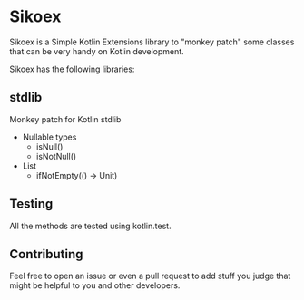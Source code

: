 # Sikoex
Sikoex is a Simple Kotlin Extensions library to "monkey patch" some classes that can be very handy on Kotlin development.  

Sikoex has the following libraries:

## stdlib
Monkey patch for Kotlin stdlib

- Nullable types
  - isNull()
  - isNotNull()
- List
  - ifNotEmpty(() -> Unit)

## Testing
All the methods are tested using kotlin.test.

## Contributing
Feel free to open an issue or even a pull request to add stuff you judge that might be helpful to you and other developers.
